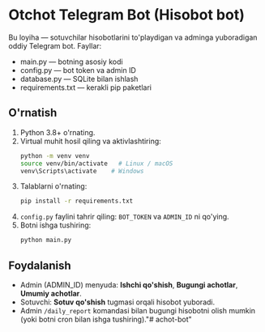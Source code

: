 # Otchot Telegram Bot (Hisobot bot)

Bu loyiha — sotuvchilar hisobotlarini to'playdigan va adminga yuboradigan oddiy Telegram bot.
Fayllar:
- main.py — botning asosiy kodi
- config.py — bot token va admin ID
- database.py — SQLite bilan ishlash
- requirements.txt — kerakli pip paketlari

## O'rnatish
1. Python 3.8+ o'rnating.
2. Virtual muhit hosil qiling va aktivlashtiring:
   ```bash
   python -m venv venv
   source venv/bin/activate   # Linux / macOS
   venv\Scripts\activate    # Windows
   ```
3. Talablarni o'rnating:
   ```bash
   pip install -r requirements.txt
   ```
4. `config.py` faylini tahrir qiling: `BOT_TOKEN` va `ADMIN_ID` ni qo'ying.
5. Botni ishga tushiring:
   ```bash
   python main.py
   ```

## Foydalanish
- Admin (ADMIN_ID) menyuda: **Ishchi qo'shish**, **Bugungi achotlar**, **Umumiy achotlar**.
- Sotuvchi: **Sotuv qo'shish** tugmasi orqali hisobot yuboradi.
- Admin `/daily_report` komandasi bilan bugungi hisobotni olish mumkin (yoki botni cron bilan ishga tushiring)."# achot-bot" 
